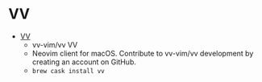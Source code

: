 # VV
- [VV](https://github.com/vv-vim/vv)
  -  vv-vim/vv VV
  - Neovim client for macOS. Contribute to vv-vim/vv development by creating an account on GitHub.
  - `brew cask install vv`

